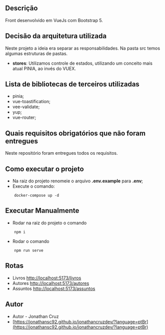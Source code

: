 ## Descrição

Front desenvolvido em VueJs com Bootstrap 5.

## Decisão da arquitetura utilizada

Neste projeto a ideia era separar as responsabilidades.
Na pasta src temos algumas estruturas de pastas.

- **stores**: Utilizamos controle de estados, utilizando um conceito mais atual PINIA, ao invés do VUEX.

## Lista de bibliotecas de terceiros utilizadas

- pinia; 
- vue-toastification;
- vee-validate;
- yup;
- vue-router;

## Quais requisitos obrigatórios que não foram entregues

Neste repositório foram entregues todos os requisitos.

## Como executar o projeto
- Na raiz do projeto renomeie o arquivo **.env.example** para **.env**;
- Execute o comando: 
```
    docker-compose up -d
```

## Executar Manualmente
- Rodar na raiz do projeto o comando
```
    npm i
```
- Rodar o comando
```
    npm run serve
```

## Rotas
- Livros [http://localhost:5173/livros](http://localhost:5173/livros)
- Autores [http://localhost:5173/autores](http://localhost:5173/autores)
- Assuntos [http://localhost:5173/assuntos](http://localhost:5173/assuntos)

## Autor
- Autor - Jonathan Cruz
- [https://jonathansc92.github.io/jonathancruzdev/?language=ptBr](https://jonathansc92.github.io/jonathancruzdev/?language=ptBr)



